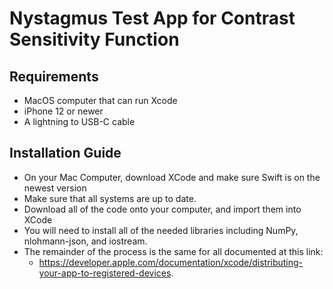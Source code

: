 # Nystagmus Test App for Contrast Sensitivity Function

## Requirements

 - MacOS computer that can run Xcode
 - iPhone 12 or newer
 - A lightning to USB-C cable

## Installation Guide

 - On your Mac Computer, download XCode and make sure Swift is on the newest version
 - Make sure that all systems are up to date. 
 - Download all of the code onto your computer, and import them into XCode
 - You will need to install all of the needed libraries including NumPy, nlohmann-json, and iostream.
 - The remainder of the process is the same for all documented at this link:
   -  https://developer.apple.com/documentation/xcode/distributing-your-app-to-registered-devices. 



